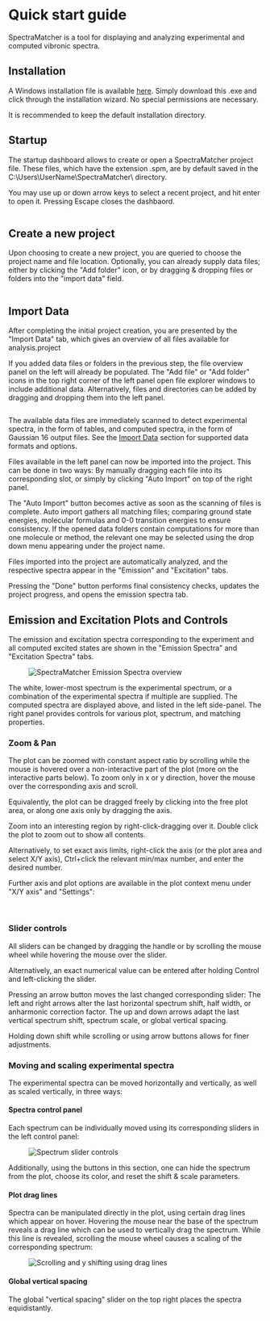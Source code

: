
# Quick start guide

SpectraMatcher is a tool for displaying and analyzing experimental and computed vibronic spectra.

## Installation

A Windows installation file is available [here](../installer/SpectraMatcher-setup.exe). Simply download this .exe and click through the installation wizard. No special permissions are necessary.

It is recommended to keep the default installation directory.

## Startup

The startup dashboard allows to create or open a SpectraMatcher project file. These files, which have the extension .spm, are by default saved in the C:\Users\UserName\SpectraMatcher\ directory.

You may use up or down arrow keys to select a recent project, and hit enter to open it. Pressing Escape closes the dashbaord.

<figure><img src=".gitbook/assets/Dashboard.png" alt=""><figcaption></figcaption></figure>

## Create a new project

Upon choosing to create a new project, you are queried to choose the project name and file location. Optionally, you can already supply data files; either by clicking the "Add folder" icon, or by dragging & dropping files or folders into the "import data" field.

<figure><img src=".gitbook/assets/Create_Project.png" alt=""><figcaption></figcaption></figure>

## Import Data

After completing the initial project creation, you are presented by the "Import Data" tab, which gives an overview of all files available for analysis.project

If you added data files or folders in the previous step, the file overview panel on the left will already be populated. The "Add file" or "Add folder" icons in the top right corner of the left panel open file explorer windows to include additional data. Alternatively, files and directories can be added by dragging and dropping them into the left panel.

<figure><img src=".gitbook/assets/Import_Data.png" alt=""><figcaption></figcaption></figure>

The available data files are immediately scanned to detect experimental spectra, in the form of tables, and computed spectra, in the form of Gaussian 16 output files.
See the [Import Data](File%20explorer.md) section for supported data formats and options.

Files available in the left panel can now be imported into the project. This can be done in two ways:
By manually dragging each file into its corresponding slot, or simply by clicking "Auto Import" on top of the right panel.

The "Auto Import" button becomes active as soon as the scanning of files is complete. Auto import gathers all matching files; comparing ground state energies, molecular formulas and 0-0 transition energies to ensure consistency.
If the opened data folders contain computations for more than one molecule or method, the relevant one may be selected using the drop down menu appearing under the project name.

Files imported into the project are automatically analyzed, and the respective spectra appear in the "Emission" and "Excitation" tabs.

Pressing the "Done" button performs final consistency checks, updates the project progress, and opens the emission spectra tab.


## Emission and Excitation Plots and Controls

The emission and excitation spectra corresponding to the experiment and all computed excited states are shown in the "Emission Spectra" and "Excitation Spectra" tabs.

<figure><img src=".gitbook/assets/emission_tab.png" alt="SpectraMatcher Emission Spectra overview"><figcaption></figcaption></figure>

The white, lower-most spectrum is the experimental spectrum, or a combination of the experimental spectra if multiple are supplied.
The computed spectra are displayed above, and listed in the left side-panel. The right panel provides controls for various plot, spectrum, and matching properties.

### Zoom & Pan
The plot can be zoomed with constant aspect ratio by scrolling while the mouse is hovered over a non-interactive part of the plot (more on the interactive parts below).
To zoom only in x or y direction, hover the mouse over the corresponding axis and scroll.

Equivalently, the plot can be dragged freely by clicking into the free plot area, or along one axis only by dragging the axis.
 
Zoom into an interesting region by right-click-dragging over it. Double click the plot to zoom out to show all contents.

Alternatively, to set exact axis limits, right-click the axis (or the plot area and select X/Y axis), Ctrl+click the relevant min/max number, and enter the desired number.

Further axis and plot options are available in the plot context menu under "X/Y axis" and "Settings": 

<figure><img src=".gitbook/assets/Axis_right_click_menu.png" alt="">  <img src=".gitbook/assets/settings_right_click_menu.png" alt=""><figcaption></figcaption></figure>


### Slider controls

All sliders can be changed by dragging the handle or by scrolling the mouse wheel while hovering the mouse over the slider.

Alternatively, an exact numerical value can be entered after holding Control and left-clicking the slider.

Pressing an arrow button moves the last changed corresponding slider: The left and right arrows alter the last horizontal spectrum shift, half width, or anharmonic correction factor.
The up and down arrows adapt the last vertical spectrum shift, spectrum scale, or global vertical spacing. 

Holding down shift while scrolling or using arrow buttons allows for finer adjustments. 


### Moving and scaling experimental spectra

The experimental spectra can be moved horizontally and vertically, as well as scaled vertically, in three ways:

#### Spectra control panel
Each spectrum can be individually moved using its corresponding sliders in the left control panel:
<figure><img src=".gitbook/assets/state_sliders.png" alt="Spectrum slider controls"><figcaption></figcaption></figure>
Additionally, using the buttons in this section, one can hide the spectrum from the plot, choose its color, and reset the shift & scale parameters.

#### Plot drag lines
Spectra can be manipulated directly in the plot, using certain drag lines which appear on hover.
Hovering the mouse near the base of the spectrum reveals a drag line which can be used to vertically drag the spectrum. While this line is revealed, scrolling the mouse wheel causes a scaling of the corresponding spectrum:
 
<figure><img src=".gitbook/assets/scroll_and_y_shift_using_drag_lines.gif" alt="Scrolling and y shifting using drag lines"><figcaption></figcaption></figure>

#### Global vertical spacing
The global "vertical spacing" slider on the top right places the spectra equidistantly.
  








